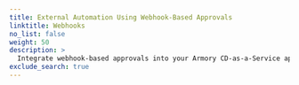 ```yaml
---
title: External Automation Using Webhook-Based Approvals
linktitle: Webhooks
no_list: false
weight: 50
description: >
  Integrate webhook-based approvals into your Armory CD-as-a-Service app deployment process.
exclude_search: true
---
```

